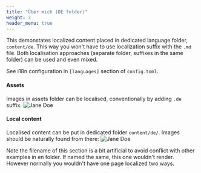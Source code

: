 ```yaml
---
title: "Über mich (DE folder)"
weight: 3
header_menu: true
---
```


This demonstates localized content placed in dedicated language folder, `content/de`. This way you won't have to use localization suffix with the `.md` file. Both localisation approaches (separate folder, suffixes in the same folder) can be used and even mixed.

See i18n configuration in `[languages]` section of `config.toml`.

#### Assets
Images in assets folder can be localised, conventionally by adding `.de` suffix.
![Jane Doe](images/asset-happy-ethnic-woman-sitting-at-table-with-laptop-3769021.de.jpg)

#### Local content
Localised content can be put in dedicated folder `content/de/`. Images should be naturally found from there:
![Jane Doe](de-happy-ethnic-woman-sitting-at-table-with-laptop-3769021.jpg)

Note the filename of this section is a bit artificial to avoid conflict with other examples in en folder. If named the same, this one wouldn't render. However normally you wouldn't have one page localized two ways.

